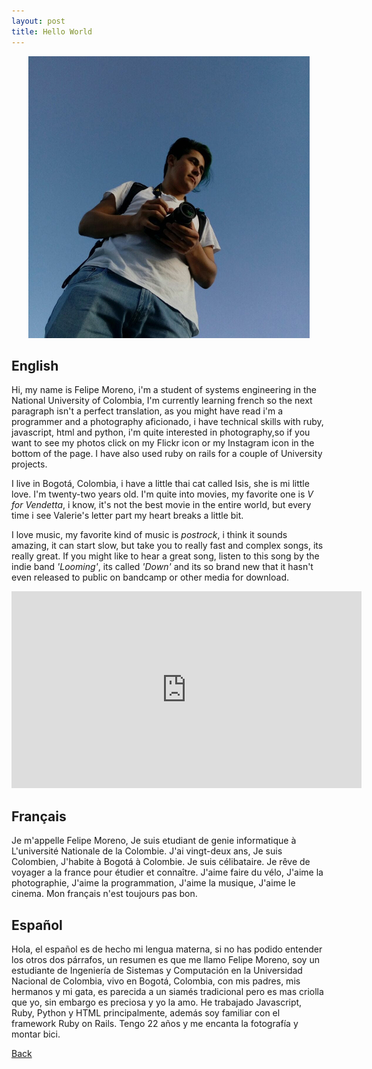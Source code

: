 ```yaml
---
layout: post
title: Hello World
---
```


<center><img src="https://raw.githubusercontent.com/anfmorenoso/anfmorenoso.github.io/master/images/me.jpg" alt="Me"> </center>

<h2>English</h2>

Hi, my name is Felipe Moreno, i'm a student of systems engineering in the National University of Colombia, I'm currently learning french so the next paragraph isn't a perfect translation, as you might have read i'm a programmer and a photography aficionado, i have technical skills with ruby, javascript, html and python, i'm quite interested in photography,so if you want to see my photos click on my Flickr icon or my Instagram icon in the bottom of the page. I have also used ruby on rails for a couple of University projects.

I live in Bogotá, Colombia, i have a little thai cat called Isis, she is mi little love. I'm twenty-two years old. I'm quite into movies, my favorite one is _V for Vendetta_, i know, it's not the best movie in the entire world, but every time i see Valerie's letter part my heart breaks a little bit.

I love music, my favorite kind of music is _postrock_, i think it sounds amazing, it can start slow, but take you to really fast and complex songs, its really great. If you might like to hear a great song, listen to this song by the indie band _'Looming'_, its called _'Down'_ and its so brand new that it hasn't even released to public on bandcamp or other media for download.

<center><iframe width="560" height="315" src="https://www.youtube.com/embed/Myf0S1VBiNo" frameborder="0" allowfullscreen></iframe></center>

<h2>Français</h2>

Je m'appelle Felipe Moreno, Je suis etudiant de genie informatique à L'université Nationale de la Colombie. J'ai vingt-deux ans, Je suis Colombien, J'habite à Bogotá à Colombie. Je suis célibataire. Je rêve de voyager a la france pour étudier et connaître. J'aime faire du vélo, J'aime la photographie, J'aime la programmation, J'aime la musique, J'aime le cinema. Mon français n'est toujours pas bon.

<h2>Español</h2>

Hola, el español es de hecho mi lengua materna, si no has podido entender los otros dos párrafos, un resumen es que me llamo Felipe Moreno, soy un estudiante de Ingeniería de Sistemas y Computación en la Universidad Nacional de Colombia, vivo en Bogotá, Colombia, con mis padres, mis hermanos y mi gata, es parecida a un siamés tradicional pero es mas criolla que yo, sin embargo es preciosa y yo la amo.
He trabajado Javascript, Ruby, Python y HTML principalmente, además soy familiar con el framework Ruby on Rails.
Tengo 22 años y me encanta la fotografía y montar bici.

<a href="anfmorenoso.github.io">Back</a>
